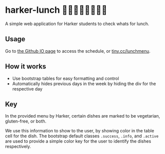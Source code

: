 # harker-lunch :fries::curry::rice::meat_on_bone::hamburger::spaghetti::sushi::fried_shrimp:

A simple web application for Harker students to check whats for lunch.

## Usage

Go to [the Github IO page](http://aggarwalneeraj141.github.io/harker-lunch/) to access the schedule, or [tiny.cc/lunchmenu](tiny.cc/lunchmenu).

## How it works

- Use bootstrap tables for easy formatting and control
- Automatically hides previous days in the week by hiding the div for the respective day

## Key

In the provided menu by Harker, certain dishes are marked to be vegetarian, gluten-free, or both.

We use this information to show to the user, by showing color in the table cell for the dish. The bootstrap default classes `.success`, `.info`, and `.active` are used to provide a simple color key for the user to identify the dishes respectively.
